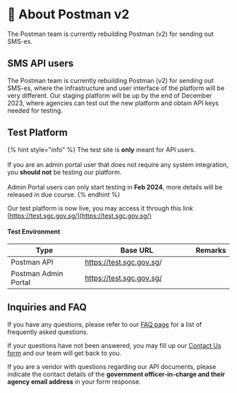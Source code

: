 # 🤖 About Postman v2

The Postman team is currently rebuilding Postman (v2) for sending out SMS-es.

## SMS API users

The Postman team is currently rebuilding Postman (v2) for sending out SMS-es, where the infrastructure and user interface of the platform will be very different. Our staging platform will be up by the end of December 2023, where agencies can test out the new platform and obtain API keys needed for testing.

## Test Platform

{% hint style="info" %}
The test site is **only** meant for API users.\
\
If you are an admin portal user that does not require any system integration, you **should not** be testing our platform.\
\
Admin Portal users can only start testing in **Feb 2024**, more details will be released in due course.
{% endhint %}

Our test platform is now live, you may access it through this link [https://test.sgc.gov.sg/](https://test.sgc.gov.sg/)

#### Test Environment

<table><thead><tr><th width="196">Type</th><th width="267">Base URL</th><th>Remarks</th></tr></thead><tbody><tr><td>Postman API </td><td><a href="https://test.sgc.gov.sg/api/v2">https://test.sgc.gov.sg</a>/</td><td></td></tr><tr><td>Postman Admin Portal</td><td><a href="https://test.sgc.gov.sg/">https://test.sgc.gov.sg/</a></td><td></td></tr></tbody></table>

## Inquiries and FAQ

If you have any questions, please refer to our [FAQ page](sms-api-faq/postman-v2-sms-api-faq.md) for a list of frequently asked questions.&#x20;

If your questions have not been answered, you may fill up our [Contact Us form](https://form.gov.sg/64a535b829d2650012a9938b) and our team will get back to you.

If you are a vendor with questions regarding our API documents, please indicate the contact details of the **government officer-in-charge and their agency email address** in your form response.&#x20;

